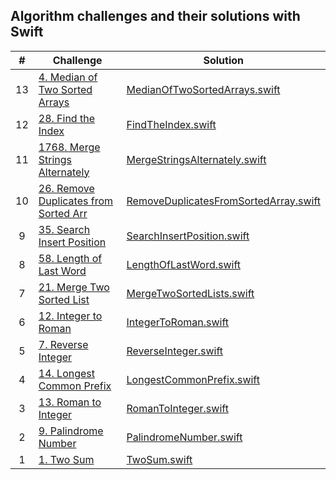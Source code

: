 ## Algorithm challenges and their solutions with Swift

|   #  | Challenge                                                                                                       | Solution                                                                                                        |
|  :-: | --------------------------------------------------------------------------------------------------------------- | ----------------------------------------------------------------------------------------------------------------|
|  13  | [4. Median of Two Sorted Arrays](https://leetcode.com/problems/median-of-two-sorted-arrays/)                    | [MedianOfTwoSortedArrays.swift](./solutions/MedianOfTwoSortedArrays.playground/Contents.swift)                  |
|  12  | [28. Find the Index](https://leetcode.com/problems/find-the-index-of-the-first-occurrence-in-a-string/)         | [FindTheIndex.swift](./solutions/28-findTheIndex.playground/Contents.swift)                                     |
|  11  | [1768. Merge Strings Alternately](https://leetcode.com/problems/merge-strings-alternately/)                     | [MergeStringsAlternately.swift](./solutions/MergeStringsAlternately.playground/Contents.swift)                  |
|  10  | [26. Remove Duplicates from Sorted Arr](https://leetcode.com/problems/remove-duplicates-from-sorted-array/)     | [RemoveDuplicatesFromSortedArray.swift](./solutions/RemoveDuplicatesFromSortedArray.playground/Contents.swift)  |
|   9  | [35. Search Insert Position](https://leetcode.com/problems/search-insert-position/)                             | [SearchInsertPosition.swift](./solutions/SearchInsertPosition.playground/Contents.swift)                        |
|   8  | [58. Length of Last Word](https://leetcode.com/problems/length-of-last-word/)                                   | [LengthOfLastWord.swift](./solutions/LengthOfLastWord.playground/Contents.swift)                                |
|   7  | [21. Merge Two Sorted List](https://leetcode.com/problems/merge-two-sorted-lists/)                              | [MergeTwoSortedLists.swift](./solutions/MergeTwoSortedLists.playground/Contents.swift)                          |
|   6  | [12. Integer to Roman](https://leetcode.com/problems/integer-to-roman/)                                         | [IntegerToRoman.swift](./solutions/IntegerToRoman.playground/Contents.swift)                                    |
|   5  | [7. Reverse Integer](https://leetcode.com/problems/reverse-integer/)                                            | [ReverseInteger.swift](./solutions/ReverseInteger.playground/Contents.swift)                                    |
|   4  | [14. Longest Common Prefix](https://leetcode.com/problems/longest-common-prefix/)                               | [LongestCommonPrefix.swift](./solutions/LongestCommonPrefix.playground/Contents.swift)                          |
|   3  | [13. Roman to Integer](https://leetcode.com/problems/roman-to-integer/)                                         | [RomanToInteger.swift](./solutions/RomanToInteger.playground/Contents.swift)                                    |
|   2  | [9. Palindrome Number](https://leetcode.com/problems/palindrome-number/)                                        | [PalindromeNumber.swift](./solutions/PalindromeNumber.playground/Contents.swift)                                |    
|   1  | [1. Two Sum](https://leetcode.com/problems/two-sum/)                                                            | [TwoSum.swift](./solutions/TwoSum.playground/Contents.swift)                                                    |

